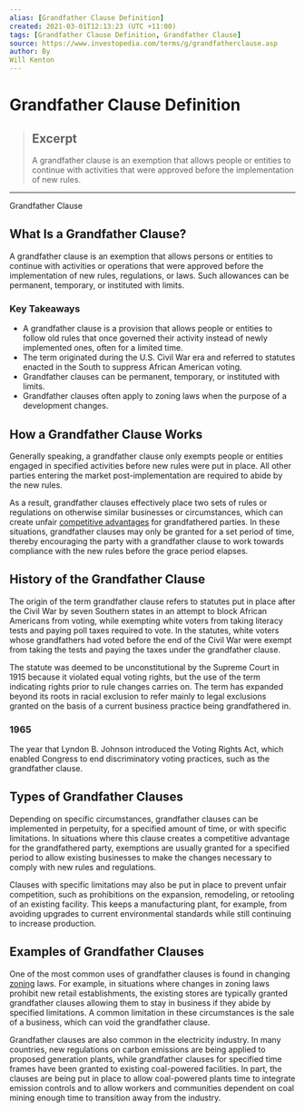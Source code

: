 ```yaml
---
alias: [Grandfather Clause Definition]
created: 2021-03-01T12:13:23 (UTC +11:00)
tags: [Grandfather Clause Definition, Grandfather Clause]
source: https://www.investopedia.com/terms/g/grandfatherclause.asp
author: By
Will Kenton
---
```


# Grandfather Clause Definition

> ## Excerpt
> A grandfather clause is an exemption that allows people or entities to continue with activities that were approved before the implementation of new rules.

---

Grandfather Clause
## What Is a Grandfather Clause?

A grandfather clause is an exemption that allows persons or entities to continue with activities or operations that were approved before the implementation of new rules, regulations, or laws. Such allowances can be permanent, temporary, or instituted with limits.

### Key Takeaways

-   A grandfather clause is a provision that allows people or entities to follow old rules that once governed their activity instead of newly implemented ones, often for a limited time.
-   The term originated during the U.S. Civil War era and referred to statutes enacted in the South to suppress African American voting.
-   Grandfather clauses can be permanent, temporary, or instituted with limits.
-   Grandfather clauses often apply to zoning laws when the purpose of a development changes.

## How a Grandfather Clause Works

Generally speaking, a grandfather clause only exempts people or entities engaged in specified activities before new rules were put in place. All other parties entering the market post-implementation are required to abide by the new rules.

As a result, grandfather clauses effectively place two sets of rules or regulations on otherwise similar businesses or circumstances, which can create unfair [competitive advantages](https://www.investopedia.com/terms/c/competitive_advantage.asp) for grandfathered parties. In these situations, grandfather clauses may only be granted for a set period of time, thereby encouraging the party with a grandfather clause to work towards compliance with the new rules before the grace period elapses.

## History of the Grandfather Clause

The origin of the term grandfather clause refers to statutes put in place after the Civil War by seven Southern states in an attempt to block African Americans from voting, while exempting white voters from taking literacy tests and paying poll taxes required to vote. In the statutes, white voters whose grandfathers had voted before the end of the Civil War were exempt from taking the tests and paying the taxes under the grandfather clause.

The statute was deemed to be unconstitutional by the Supreme Court in 1915 because it violated equal voting rights, but the use of the term indicating rights prior to rule changes carries on. The term has expanded beyond its roots in racial exclusion to refer mainly to legal exclusions granted on the basis of a current business practice being grandfathered in.

### 1965

The year that Lyndon B. Johnson introduced the Voting Rights Act, which enabled Congress to end discriminatory voting practices, such as the grandfather clause.

## Types of Grandfather Clauses

Depending on specific circumstances, grandfather clauses can be implemented in perpetuity, for a specified amount of time, or with specific limitations. In situations where this clause creates a competitive advantage for the grandfathered party, exemptions are usually granted for a specified period to allow existing businesses to make the changes necessary to comply with new rules and regulations.

Clauses with specific limitations may also be put in place to prevent unfair competition, such as prohibitions on the expansion, remodeling, or retooling of an existing facility. This keeps a manufacturing plant, for example, from avoiding upgrades to current environmental standards while still continuing to increase production.

## Examples of Grandfather Clauses

One of the most common uses of grandfather clauses is found in changing [zoning](https://www.investopedia.com/terms/z/zoning.asp) laws. For example, in situations where changes in zoning laws prohibit new retail establishments, the existing stores are typically granted grandfather clauses allowing them to stay in business if they abide by specified limitations. A common limitation in these circumstances is the sale of a business, which can void the grandfather clause.

Grandfather clauses are also common in the electricity industry. In many countries, new regulations on carbon emissions are being applied to proposed generation plants, while grandfather clauses for specified time frames have been granted to existing coal-powered facilities. In part, the clauses are being put in place to allow coal-powered plants time to integrate emission controls and to allow workers and communities dependent on coal mining enough time to transition away from the industry.

